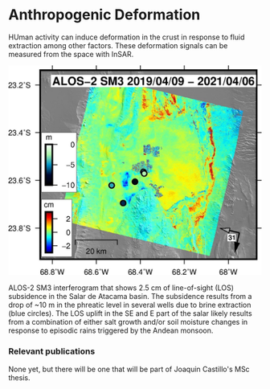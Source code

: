 # **Anthropogenic Deformation**

HUman activity can induce deformation in the crust in response to fluid extraction among other factors. These deformation signals can be measured from the space with InSAR. 

<img style="float: center;" src="/images/alos2salar.jpg">

ALOS-2 SM3 interferogram that shows 2.5 cm of line-of-sight (LOS) subsidence in the Salar de Atacama basin. The subsidence results from a drop of ~10 m in the phreatic level in several wells due to brine extraction (blue circles). The LOS uplift in the SE and E part of the salar likely results from a combination of either salt growth and/or soil moisture changes in response to episodic rains triggered by the Andean monsoon.

### **Relevant publications**

None yet, but there will be one that will be part of Joaquin Castillo's MSc thesis.
